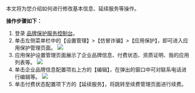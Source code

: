 本文将为您介绍如何进行修改基本信息、延续服务等操作。

**操作步骤如下：**
1. 登录 [品牌保护服务控制台](https://console.cloud.tencent.com/bps)。
2. 单击左侧菜单栏中的【设置管理】>【仿冒诈骗】>【应用保护】，即可进入应用保护管理页面。
![](https://main.qcloudimg.com/raw/0649ee99aad1bf468f4cf1d48fc57b07.png)
3. 应用保护设置管理页面展示了企业品牌信息、付费状态、资质证明、我的应用列表等。
![](https://main.qcloudimg.com/raw/6a96187b4081e93ed8683e42e771350f.png)
4. 单击企业品牌信息配置项右上方的【编辑】，在弹出的窗口中可对联系电话进行编辑等。
![](https://main.qcloudimg.com/raw/26664072ad10157271a4d86545033f3d.png)
5. 单击付费状态配置项下方的【延续服务】，将跳转至续费管理页面进行续费。
